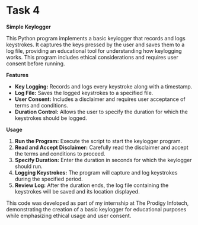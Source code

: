 # Task 4
<b>Simple Keylogger</b>

This Python program implements a basic keylogger that records and logs keystrokes. It captures the keys pressed by the user and saves them to a log file, providing an educational tool for understanding how keylogging works. This program includes ethical considerations and requires user consent before running.

<b>Features</b>

- <b>Key Logging:</b> Records and logs every keystroke along with a timestamp.
- <b>Log File:</b> Saves the logged keystrokes to a specified file.
- <b>User Consent:</b> Includes a disclaimer and requires user acceptance of terms and conditions.
- <b>Duration Control:</b> Allows the user to specify the duration for which the keystrokes should be logged.

<b>Usage</b>

1. <b>Run the Program:</b> Execute the script to start the keylogger program.
2. <b>Read and Accept Disclaimer:</b> Carefully read the disclaimer and accept the terms and conditions to proceed.
3. <b>Specify Duration:</b> Enter the duration in seconds for which the keylogger should run.
4. <b>Logging Keystrokes:</b> The program will capture and log keystrokes during the specified period.
5. <b>Review Log:</b> After the duration ends, the log file containing the keystrokes will be saved and its location displayed.

This code was developed as part of my internship at The Prodigy Infotech, demonstrating the creation of a basic keylogger for educational purposes while emphasizing ethical usage and user consent.

